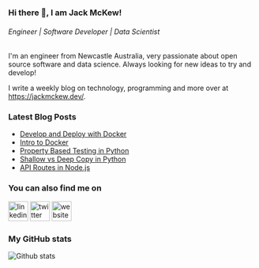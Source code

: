 ### Hi there 👋, I am Jack McKew!
###### *Engineer | Software Developer | Data Scientist*

I'm an engineer from Newcastle Australia, very passionate about open source software and data science. Always looking for new ideas to try and develop!

I write a weekly blog on technology, programming and more over at <https://jackmckew.dev/>.

### Latest Blog Posts

<!-- BLOG-POST-LIST:START -->
- [Develop and Deploy with Docker](https://jackmckew.dev/develop-and-deploy-with-docker.html)
- [Intro to Docker](https://jackmckew.dev/intro-to-docker.html)
- [Property Based Testing in Python](https://jackmckew.dev/property-based-testing-in-python.html)
- [Shallow vs Deep Copy in Python](https://jackmckew.dev/shallow-vs-deep-copy-in-python.html)
- [API Routes in Node.js](https://jackmckew.dev/api-routes-in-nodejs.html)
<!-- BLOG-POST-LIST:END -->

### You can also find me on
[<img src='https://cdn.jsdelivr.net/npm/simple-icons@3.0.1/icons/linkedin.svg' alt='linkedin' height='40'>](https://www.linkedin.com/in/jack-mckew/) [<img src='https://cdn.jsdelivr.net/npm/simple-icons@3.0.1/icons/twitter.svg' alt='twitter' height='40'>](https://twitter.com/Jac_McQ)  [<img src='https://cdn.jsdelivr.net/npm/simple-icons@3.0.1/icons/icloud.svg' alt='website' height='40'>](https://jackmckew.dev/)  

### My GitHub stats
![Github stats](https://github-readme-stats.vercel.app/api?username=jackmckew&show_icons=true)
